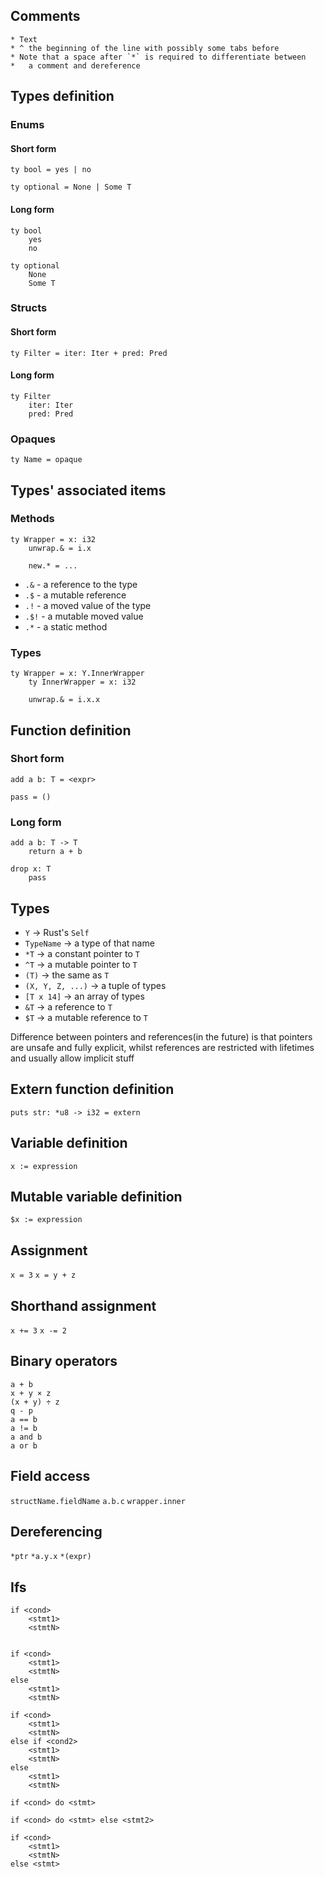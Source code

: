 ## Comments
```
* Text
* ^ the beginning of the line with possibly some tabs before
* Note that a space after `*` is required to differentiate between
*   a comment and dereference
```

## Types definition

### Enums

#### Short form

`ty bool = yes | no`

`ty optional = None | Some T`

#### Long form

```
ty bool
    yes
    no
```

```
ty optional
    None
    Some T
```

### Structs

#### Short form

`ty Filter = iter: Iter + pred: Pred`

#### Long form

```
ty Filter
    iter: Iter
    pred: Pred
```

### Opaques

`ty Name = opaque`

## Types' associated items

### Methods

```
ty Wrapper = x: i32
    unwrap.& = i.x
    
    new.* = ...
```

* `.&` - a reference to the type
* `.$` - a mutable reference
* `.!` - a moved value of the type
* `.$!` - a mutable moved value
* `.*` - a static method

### Types

```
ty Wrapper = x: Y.InnerWrapper
    ty InnerWrapper = x: i32
    
    unwrap.& = i.x.x
```

## Function definition

### Short form

`add a b: T = <expr>`

`pass = ()`

### Long form

```
add a b: T -> T
    return a + b
```

```
drop x: T
    pass
```

## Types

* `Y` -> Rust's `Self`
* `TypeName` -> a type of that name
* `*T` -> a constant pointer to `T`
* `^T` -> a mutable pointer to `T`
* `(T)` -> the same as `T`
* `(X, Y, Z, ...)` -> a tuple of types
* `[T x 14]` -> an array of types
* `&T` -> a reference to `T`
* `$T` -> a mutable reference to `T`

Difference between pointers and references(in the future) is that
pointers are unsafe and fully explicit, whilst references are
restricted with lifetimes and usually allow implicit stuff

## Extern function definition

`puts str: *u8 -> i32 = extern`

## Variable definition
`x := expression`

## Mutable variable definition
`$x := expression`

## Assignment
`x = 3`
`x = y + z`

## Shorthand assignment
`x += 3`
`x -= 2`

## Binary operators
```
a + b
x + y × z
(x + y) ÷ z
q - p
a == b
a != b
a and b
a or b
```

## Field access
`structName.fieldName`
`a.b.c`
`wrapper.inner`

## Dereferencing
`*ptr`
`*a.y.x`
`*(expr)`

## Ifs
```
if <cond>
    <stmt1>
    <stmtN>


if <cond>
    <stmt1>
    <stmtN>
else
    <stmt1>
    <stmtN>

if <cond>
    <stmt1>
    <stmtN>
else if <cond2>
    <stmt1>
    <stmtN>
else
    <stmt1>
    <stmtN>

if <cond> do <stmt>

if <cond> do <stmt> else <stmt2>

if <cond>
    <stmt1>
    <stmtN>
else <stmt>
```
